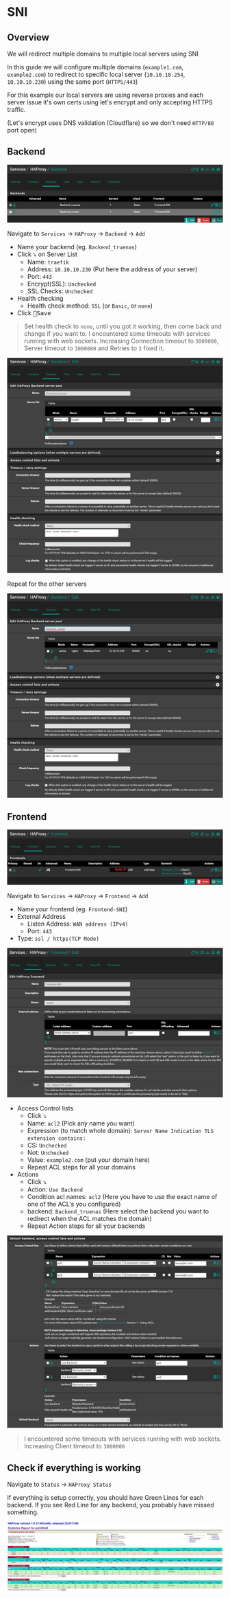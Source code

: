 # SNI

## Overview

We will redirect multiple domains to multiple local servers using SNI

In this guide we will configure multiple domains (`example1.com`, `example2.com`) to redirect to specific local server
(`10.10.10.254`, `10.10.10.230`) using the same port (`HTTPS/443`)

For this example our local servers are using reverse proxies and each server issue it's own certs using let's encrypt
and only accepting HTTPS traffic.

(Let's encrypt uses DNS validation (Cloudflare) so we don't need `HTTP/80` port open)

## Backend

![haproxy-back-view](img/haproxy-back-view.jpg)

Navigate to `Services` -> `HAProxy` -> `Backend` -> `Add`

- Name your backend (eg. `Backend_truenas`)
- Click ⤵️ on Server List
  - Name: `traefik`
  - Address: `10.10.10.230` (Put here the address of your server)
  - Port: `443`
  - Encrypt(SSL): `Unchecked`
  - SSL Checks: `Unchecked`
- Health checking
  - Health check method: `SSL` (or `Basic`, or `none`)
- Click <kbd>💾Save</kbd>

> Set health check to `none`, until you got it working, then come back and change if you want to.
> I encountered some timeouts with services running with web sockets.
> Increasing Connection timeout to `3000000`, Server timeout to `3000000` and Retries to `3` fixed it.

![haproxy-back1](img/haproxy-back1.jpg)

Repeat for the other servers

![haproxy-back2](img/haproxy-back2.jpg)

## Frontend

![haproxy-front-view](img/haproxy-front-view.jpg)

Navigate to `Services` -> `HAProxy` -> `Frontend` -> `Add`

- Name your frontend (eg. `Frontend-SNI`)
- External Address
  - Listen Address: `WAN address (IPv4)`
  - Port: `443`
- Type: `ssl / https(TCP Mode)`

![haproxy-front1](img/haproxy-front1.jpg)

- Access Control lists
  - Click ⤵️
  - Name: `acl2` (Pick any name you want)
  - Expression (to match whole domain): `Server Name Indication TLS extension contains:`
  - CS: `Unchecked`
  - Not: `Unchecked`
  - Value: `example2.com` (put your domain here)
  - Repeat ACL steps for all your domains
- Actions
  - Click ⤵️
  - Action: `Use Backend`
  - Condition acl names: `acl2` (Here you have to use the exact name of one of the ACL's you configured)
  - backend: `Backend_truenas` (Here select the backend you want to redirect when the ACL matches the domain)
  - Repeat Action steps for all your backends

![haproxy-front2](img/haproxy-front2.jpg)

> I encountered some timeouts with services running with web sockets.
> Increasing Client timeout to `3000000`

## Check if everything is working

Navigate to `Status` -> `HAProxy Status`

If everything is setup correctly, you should have Green Lines for each backend.
If you see Red Line for any backend, you probably have missed something.

![haproxy-stats](img/haproxy-stats.jpg)
